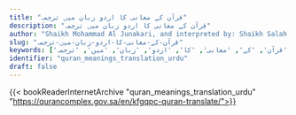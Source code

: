 ```yaml
---
title: "قرآن کے معانی کا اردو زبان میں ترجمہ"
description: "قرآن کے معانی کا اردو زبان میں ترجمہ"
author: "Shaikh Mohammad Al Junakari, and interpreted by: Shaikh Salah Al-Din Yusuf"
slug: "قرآن-کے-معانی-کا-اردو-زبان-میں-ترجمہ"
keywords: ['قرآن', 'کے', 'معانی', 'کا', 'اردو', 'زبان', 'میں', 'ترجمہ', 'quran', 'meaning', 'translation', 'book', 'download', 'pdf', 'islam']
identifier: "quran_meanings_translation_urdu"
draft: false
---
```


{{< bookReaderInternetArchive "quran_meanings_translation_urdu" "https://qurancomplex.gov.sa/en/kfgqpc-quran-translate/">}}
